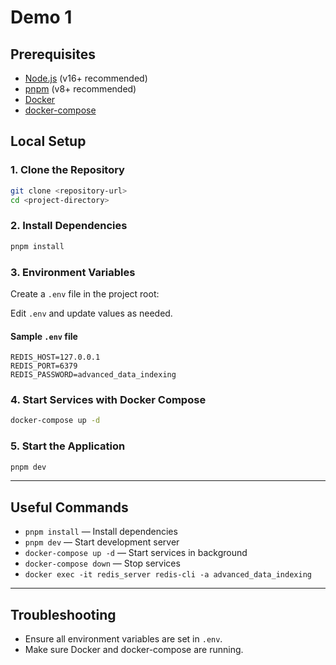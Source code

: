 # Demo 1

## Prerequisites

- [Node.js](https://nodejs.org/) (v16+ recommended)
- [pnpm](https://pnpm.io/) (v8+ recommended)
- [Docker](https://www.docker.com/)
- [docker-compose](https://docs.docker.com/compose/)

## Local Setup

### 1. Clone the Repository

```bash
git clone <repository-url>
cd <project-directory>
```

### 2. Install Dependencies

```bash
pnpm install
```

### 3. Environment Variables

Create a `.env` file in the project root:

Edit `.env` and update values as needed.

#### Sample `.env` file

```env
REDIS_HOST=127.0.0.1
REDIS_PORT=6379
REDIS_PASSWORD=advanced_data_indexing
```

### 4. Start Services with Docker Compose

```bash
docker-compose up -d
```

### 5. Start the Application

```bash
pnpm dev
```

---

## Useful Commands

- `pnpm install` &mdash; Install dependencies
- `pnpm dev` &mdash; Start development server
- `docker-compose up -d` &mdash; Start services in background
- `docker-compose down` &mdash; Stop services
- `docker exec -it redis_server redis-cli -a advanced_data_indexing`

---

## Troubleshooting

- Ensure all environment variables are set in `.env`.
- Make sure Docker and docker-compose are running.

